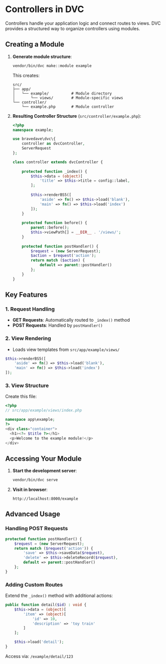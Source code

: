 # Controllers in DVC

Controllers handle your application logic and connect routes to views. DVC provides a structured way to organize controllers using modules.

## Creating a Module

1. **Generate module structure**:
   ```bash
   vendor/bin/dvc make::module example
   ```
   
   This creates:
   ```
   src/
   ├── app/
   │   └── example/          # Module directory
   │       └── views/        # Module-specific views
   └── controller/
       └── example.php       # Module controller
   ```

2. **Resulting Controller Structure** (`src/controller/example.php`):
   ```php
   <?php
   namespace example;
   
   use bravedave\dvc\{
       controller as dvcController,
       ServerRequest
   };
   
   class controller extends dvcController {
       
       protected function _index() {
           $this->data = (object)[
               'title' => $this->title = config::label,
           ];
           
           $this->renderBS5([
               'aside' => fn() => $this->load('blank'),
               'main' => fn() => $this->load('index')
           ]);
       }
       
       protected function before() {
           parent::before();
           $this->viewPath[] = __DIR__ . '/views/';
       }
       
       protected function postHandler() {
           $request = (new ServerRequest);
           $action = $request('action');
           return match ($action) {
               default => parent::postHandler()
           };
       }
   }
   ```

## Key Features

### 1. Request Handling
- **GET Requests**: Automatically routed to `_index()` method
- **POST Requests**: Handled by `postHandler()`

### 2. View Rendering

- Loads view templates from `src/app/example/views/`

```php
$this->renderBS5([
    'aside' => fn() => $this->load('blank'),
    'main' => fn() => $this->load('index')
]);
```

### 3. View Structure

Create this file:

```php
<?php
// src/app/example/views/index.php

namespace app\example;
?>
<div class="container">
  <h1><?= $title ?></h1>
  <p>Welcome to the example module!</p>
</div>
```

## Accessing Your Module

1. **Start the development server**:

   ```bash
   vendor/bin/dvc serve
   ```

2. **Visit in browser**:

   ```
   http://localhost:8000/example
   ```

## Advanced Usage

### Handling POST Requests
```php
protected function postHandler() {
    $request = (new ServerRequest);
    return match ($request('action')) {
        'save' => $this->saveData($request),
        'delete' => $this->deleteRecord($request),
        default => parent::postHandler()
    };
}
```

### Adding Custom Routes

Extend the `_index()` method with additional actions:

```php
public function detail($id) : void {
    $this->data = (object)[
        'item' => (object)[
            'id' => 10,
            'description' => 'toy train'
        ]
    ];

    $this->load('detail');
}
```
Access via: `/example/detail/123`

